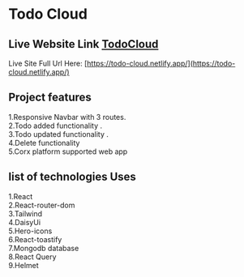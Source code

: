 # Todo Cloud
## Live Website Link [TodoCloud](https://todo-cloud.netlify.app/)
Live Site Full Url Here: [https://todo-cloud.netlify.app/](https://todo-cloud.netlify.app/)


## Project features

1.Responsive Navbar with 3 routes. </br>
2.Todo added functionality . </br> 
3.Todo updated functionality  . </br>
4.Delete functionality  </br>
5.Corx platform supported web app </br>

## list of technologies Uses
1.React  </br>
2.React-router-dom </br>
3.Tailwind </br>
4.DaisyUi </br>
5.Hero-icons </br>
6.React-toastify </br>
7.Mongodb database </br>
8.React Query </br>
9.Helmet </br>
